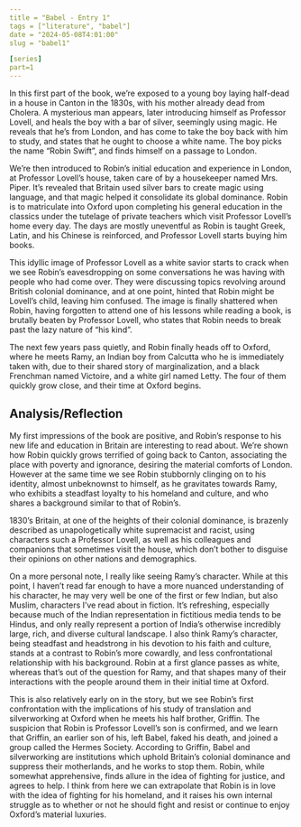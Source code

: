 ```yaml
---
title = "Babel - Entry 1"
tags = ["literature", "babel"]
date = "2024-05-08T4:01:00"
slug = "babel1"

[series]
part=1
---
```


In this first part of the book, we’re exposed to a young boy laying half-dead in a house in Canton in the 1830s, with his mother already dead from Cholera. A mysterious man appears, later introducing himself as Professor Lovell, and heals the boy with a bar of silver, seemingly using magic. He reveals that he’s from London, and has come to take the boy back with him to study, and states that he ought to choose a white name. The boy picks the name “Robin Swift”, and finds himself on a passage to London.

We’re then introduced to Robin’s initial education and experience in London, at Professor Lovell’s house, taken care of by a housekeeper named Mrs. Piper. It’s revealed that Britain used silver bars to create magic using language, and that magic helped it consolidate its global dominance. Robin is to matriculate into Oxford upon completing his general education in the classics under the tutelage of private teachers which visit Professor Lovell’s home every day. The days are mostly uneventful as Robin is taught Greek, Latin, and his Chinese is reinforced, and Professor Lovell starts buying him books.

This idyllic image of Professor Lovell as a white savior starts to crack when we see Robin’s eavesdropping on some conversations he was having with people who had come over. They were discussing topics revolving around British colonial dominance, and at one point, hinted that Robin might be Lovell’s child, leaving him confused. The image is finally shattered when Robin, having forgotten to attend one of his lessons while reading a book, is brutally beaten by Professor Lovell, who states that Robin needs to break past the lazy nature of “his kind”.

The next few years pass quietly, and Robin finally heads off to Oxford, where he meets Ramy, an Indian boy from Calcutta who he is immediately taken with, due to their shared story of marginalization, and a black Frenchman named Victoire, and a white girl named Letty. The four of them quickly grow close, and their time at Oxford begins.

## Analysis/Reflection

My first impressions of the book are positive, and Robin’s response to his new life and education in Britain are interesting to read about. We’re shown how Robin quickly grows terrified of going back to Canton, associating the place with poverty and ignorance, desiring the material comforts of London. However at the same time we see Robin stubbornly clinging on to his identity, almost unbeknownst to himself, as he gravitates towards Ramy, who exhibits a steadfast loyalty to his homeland and culture, and who shares a background similar to that of Robin’s.

1830’s Britain, at one of the heights of their colonial dominance, is brazenly described as unapologetically white supremacist and racist, using characters such a Professor Lovell, as well as his colleagues and companions that sometimes visit the house, which don’t bother to disguise their opinions on other nations and demographics.

On a more personal note, I really like seeing Ramy’s character. While at this point, I haven’t read far enough to have a more nuanced understanding of his character, he may very well be one of the first or few Indian, but also Muslim, characters I’ve read about in fiction. It’s refreshing, especially because much of the Indian representation in fictitious media tends to be Hindus, and only really represent a portion of India’s otherwise incredibly large, rich, and diverse cultural landscape. I also think Ramy’s character, being steadfast and headstrong in his devotion to his faith and culture, stands at a contrast to Robin’s more cowardly, and less confrontational relationship with his background. Robin at a first glance passes as white, whereas that’s out of the question for Ramy, and that shapes many of their interactions with the people around them in their initial time at Oxford.

This is also relatively early on in the story, but we see Robin’s first confrontation with the implications of his study of translation and silverworking at Oxford when he meets his half brother, Griffin. The suspicion that Robin is Professor Lovell’s son is confirmed, and we learn that Griffin, an earlier son of his, left Babel, faked his death, and joined a group called the Hermes Society. According to Griffin, Babel and silverworking are institutions which uphold Britain’s colonial dominance and suppress their motherlands, and he works to stop them. Robin, while somewhat apprehensive, finds allure in the idea of fighting for justice, and agrees to help. I think from here we can extrapolate that Robin is in love with the idea of fighting for his homeland, and it raises his own internal struggle as to whether or not he should fight and resist or continue to enjoy Oxford’s material luxuries.
